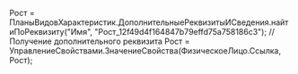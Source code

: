 Рост = ПланыВидовХарактеристик.ДополнительныеРеквизитыИСведения.найтиПоРеквизиту("Имя", "Рост_12f49d4f164847b79effd75a758186c3");
// Получение дополнительного реквизита
Рост = УправлениеСвойствами.ЗначениеСвойства(ФизическоеЛицо.Ссылка, Рост);